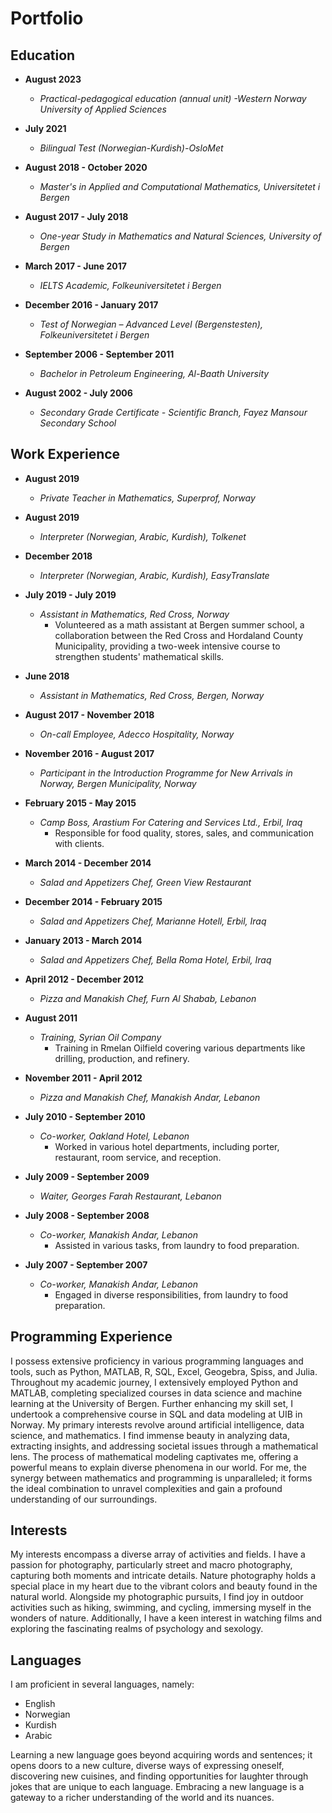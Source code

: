 # Portfolio

## Education

- **August 2023**
  - *Practical-pedagogical education (annual unit) -Western Norway University of Applied Sciences*

- **July 2021**
  - *Bilingual Test (Norwegian-Kurdish)-OsloMet*

- **August 2018 - October 2020**
  - *Master's in Applied and Computational Mathematics, Universitetet i Bergen*

- **August 2017 - July 2018**
  - *One-year Study in Mathematics and Natural Sciences, University of Bergen*

- **March 2017 - June 2017**
  - *IELTS Academic, Folkeuniversitetet i Bergen*

- **December 2016 - January 2017**
  - *Test of Norwegian – Advanced Level (Bergenstesten), Folkeuniversitetet i Bergen*

- **September 2006 - September 2011**
  - *Bachelor in Petroleum Engineering, Al-Baath University*

- **August 2002 - July 2006**
  - *Secondary Grade Certificate - Scientific Branch, Fayez Mansour Secondary School*

## Work Experience

- **August 2019**
  - *Private Teacher in Mathematics, Superprof, Norway*

- **August 2019**
  - *Interpreter (Norwegian, Arabic, Kurdish), Tolkenet*

- **December 2018**
  - *Interpreter (Norwegian, Arabic, Kurdish), EasyTranslate*

- **July 2019 - July 2019**
  - *Assistant in Mathematics, Red Cross, Norway*
    - Volunteered as a math assistant at Bergen summer school, a collaboration between the Red Cross and Hordaland County Municipality, providing a two-week intensive course to strengthen students' mathematical skills.

- **June 2018**
  - *Assistant in Mathematics, Red Cross, Bergen, Norway*

- **August 2017 - November 2018**
  - *On-call Employee, Adecco Hospitality, Norway*

- **November 2016 - August 2017**
  - *Participant in the Introduction Programme for New Arrivals in Norway, Bergen Municipality, Norway*

- **February 2015 - May 2015**
  - *Camp Boss, Arastium For Catering and Services Ltd., Erbil, Iraq*
    - Responsible for food quality, stores, sales, and communication with clients.

- **March 2014 - December 2014**
  - *Salad and Appetizers Chef, Green View Restaurant*

- **December 2014 - February 2015**
  - *Salad and Appetizers Chef, Marianne Hotell, Erbil, Iraq*

- **January 2013 - March 2014**
  - *Salad and Appetizers Chef, Bella Roma Hotel, Erbil, Iraq*

- **April 2012 - December 2012**
  - *Pizza and Manakish Chef, Furn Al Shabab, Lebanon*

- **August 2011**
  - *Training, Syrian Oil Company*
    - Training in Rmelan Oilfield covering various departments like drilling, production, and refinery.

- **November 2011 - April 2012**
  - *Pizza and Manakish Chef, Manakish Andar, Lebanon*

- **July 2010 - September 2010**
  - *Co-worker, Oakland Hotel, Lebanon*
    - Worked in various hotel departments, including porter, restaurant, room service, and reception.

- **July 2009 - September 2009**
  - *Waiter, Georges Farah Restaurant, Lebanon*

- **July 2008 - September 2008**
  - *Co-worker, Manakish Andar, Lebanon*
    - Assisted in various tasks, from laundry to food preparation.

- **July 2007 - September 2007**
  - *Co-worker, Manakish Andar, Lebanon*
    - Engaged in diverse responsibilities, from laundry to food preparation.

## Programming Experience

I possess extensive proficiency in various programming languages and tools, such as Python, MATLAB, R, SQL, Excel, Geogebra, Spiss, and Julia. Throughout my academic journey, I extensively employed Python and MATLAB, completing specialized courses in data science and machine learning at the University of Bergen. Further enhancing my skill set, I undertook a comprehensive course in SQL and data modeling at UIB in Norway. My primary interests revolve around artificial intelligence, data science, and mathematics. I find immense beauty in analyzing data, extracting insights, and addressing societal issues through a mathematical lens. The process of mathematical modeling captivates me, offering a powerful means to explain diverse phenomena in our world. For me, the synergy between mathematics and programming is unparalleled; it forms the ideal combination to unravel complexities and gain a profound understanding of our surroundings.

## Interests

My interests encompass a diverse array of activities and fields. I have a passion for photography, particularly street and macro photography, capturing both moments and intricate details. Nature photography holds a special place in my heart due to the vibrant colors and beauty found in the natural world. Alongside my photographic pursuits, I find joy in outdoor activities such as hiking, swimming, and cycling, immersing myself in the wonders of nature. Additionally, I have a keen interest in watching films and exploring the fascinating realms of psychology and sexology.

## Languages

I am proficient in several languages, namely:
- English
- Norwegian
- Kurdish
- Arabic

Learning a new language goes beyond acquiring words and sentences; it opens doors to a new culture, diverse ways of expressing oneself, discovering new cuisines, and finding opportunities for laughter through jokes that are unique to each language. Embracing a new language is a gateway to a richer understanding of the world and its nuances.
